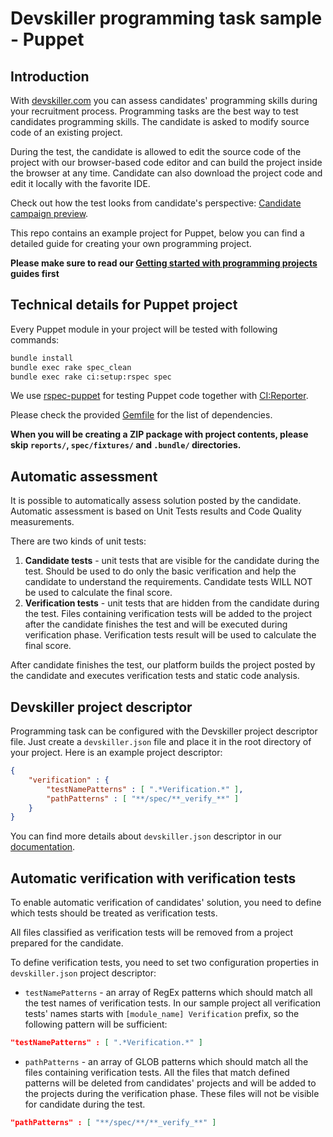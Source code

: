 # Devskiller programming task sample - Puppet

## Introduction

With [devskiller.com](https://devskiller.com) you can assess candidates'
programming skills during your recruitment process. Programming tasks are the
best way to test candidates programming skills. The candidate is asked to
modify source code of an existing project.

During the test, the candidate is allowed to edit the source code of the
project with our browser-based code editor and can build the project inside
the browser at any time. Candidate can also download the project code and edit
it locally with the favorite IDE.

Check out how the test looks from candidate's perspective: [Candidate campaign
preview](https://www.youtube.com/watch?v=rB4fViXPh5E).


This repo contains an example project for Puppet, below you can find a
detailed guide for creating your own programming project.

**Please make sure to read our [Getting started with programming
projects](https://docs.Devskiller.com/programming_tasks/index.html) guides
first**

## Technical details for Puppet project

Every Puppet module in your project will be tested with following commands:

```sh
bundle install
bundle exec rake spec_clean
bundle exec rake ci:setup:rspec spec
```

We use [rspec-puppet](http://rspec-puppet.com/) for testing Puppet code
together with [CI:Reporter](https://github.com/ci-reporter/ci_reporter).

Please check the provided [Gemfile](modules/directory_creator/Gemfile) for the
list of dependencies.

**When you will be creating a ZIP package with project contents, please skip
`reports/`, `spec/fixtures/` and `.bundle/` directories.**

## Automatic assessment

It is possible to automatically assess solution posted by the candidate.
Automatic assessment is based on Unit Tests results and Code Quality
measurements.

There are two kinds of unit tests:

1. **Candidate tests** - unit tests that are visible for the candidate during
   the test. Should be used to do only the basic verification and help the
   candidate to understand the requirements. Candidate tests WILL NOT be used
   to calculate the final score.
2. **Verification tests** - unit tests that are hidden from the candidate
   during the test. Files containing verification tests will be added to the
   project after the candidate finishes the test and will be executed during
   verification phase. Verification tests result will be used to calculate the
   final score.

After candidate finishes the test, our platform builds the project posted by
the candidate and executes verification tests and static code analysis.

## Devskiller project descriptor

Programming task can be configured with the Devskiller project descriptor
file. Just create a `devskiller.json` file and place it in the root directory
of your project. Here is an example project descriptor:

```json
{
    "verification" : {
        "testNamePatterns" : [ ".*Verification.*" ],
        "pathPatterns" : [ "**/spec/**_verify_**" ]
    }
}
```

You can find more details about `devskiller.json` descriptor in our
[documentation](https://docs.devskiller.com/programming_tasks/project_descriptor.html).

## Automatic verification with verification tests

To enable automatic verification of candidates' solution, you need to define
which tests should be treated as verification tests.

All files classified as verification tests will be removed from a project
prepared for the candidate.

To define verification tests, you need to set two configuration properties in
`devskiller.json` project descriptor:

- `testNamePatterns` - an array of RegEx patterns which should match all the
  test names of verification tests. In our sample project all verification
  tests' names starts with `[module_name] Verification` prefix, so the
  following pattern will be sufficient:

```json
"testNamePatterns" : [ ".*Verification.*" ]
```

- `pathPatterns` - an array of GLOB patterns which should match all the files
  containing verification tests. All the files that match defined patterns
  will be deleted from candidates' projects and will be added to the projects
  during the verification phase. These files will not be visible for candidate
  during the test.

```json
"pathPatterns" : [ "**/spec/**/**_verify_**" ]
```

